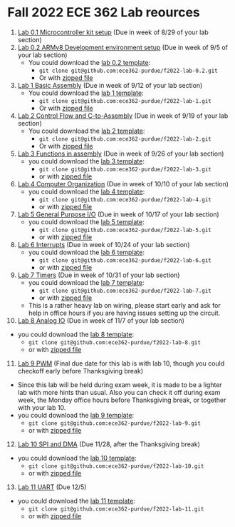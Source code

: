 # Fall 2022 ECE 362 Lab reources

1. [Lab 0.1 Microcontroller kit setup](https://engineering.purdue.edu/ece362/f22/lab/lab0.f2022/) (Due in week of 8/29 of your lab section)
2. [Lab 0.2 ARMv8 Development environment setup](./lab-0.2/lab_0.2.md) (Due in week of 9/5 of your lab section)
   - You could download the [lab 0.2 template](https://github.com/ece362-purdue/f2022-lab-0.2):
     - `git clone git@github.com:ece362-purdue/f2022-lab-0.2.git`
     - Or with [zipped file](https://github.com/ece362-purdue/f2022-lab-0.2/archive/refs/heads/main.zip)
3. [Lab 1 Basic Assembly](./lab-1/lab_1.md) (Due in week of 9/12 of your lab section)
   - You could download the [lab 1 template](https://github.com/ece362-purdue/f2022-lab-1):
     - `git clone git@github.com:ece362-purdue/f2022-lab-1.git`
     - Or with [zipped file](https://github.com/ece362-purdue/f2022-lab-1/archive/refs/heads/main.zip)
4. [Lab 2 Control Flow and C-to-Assembly](./lab-2/lab_2.md) (Due in week of 9/19 of your lab section)
   - You could download the [lab 2 template](https://github.com/ece362-purdue/f2022-lab-2):
     - `git clone git@github.com:ece362-purdue/f2022-lab-2.git`
     - Or with [zipped file](https://github.com/ece362-purdue/f2022-lab-2/archive/refs/heads/main.zip)
5. [Lab 3 Functions in assembly](./lab-3/lab_3.md) (Due in week of 9/26 of your lab section)
   - you could download the [lab 3 template](https://github.com/ece362-purdue/f2022-lab-3):
     - `git clone git@github.com:ece362-purdue/f2022-lab-3.git`
     - or with [zipped file](https://github.com/ece362-purdue/f2022-lab-3/archive/refs/heads/main.zip)
6. [Lab 4 Computer Organization](./lab-4/lab_4.md) (Due in week of 10/10 of your lab section)
   - you could download the [lab 4 template](https://github.com/ece362-purdue/f2022-lab-4):
     - `git clone git@github.com:ece362-purdue/f2022-lab-4.git`
     - or with [zipped file](https://github.com/ece362-purdue/f2022-lab-4/archive/refs/heads/main.zip)
7. [Lab 5 General Purpose I/O](./lab-5/lab_5.md) (Due in week of 10/17 of your lab section)
   - you could download the [lab 5 template](https://github.com/ece362-purdue/f2022-lab-5):
     - `git clone git@github.com:ece362-purdue/f2022-lab-5.git`
     - or with [zipped file](https://github.com/ece362-purdue/f2022-lab-5/archive/refs/heads/main.zip)
8. [Lab 6 Interrupts](./lab-6/lab_6.md) (Due in week of 10/24 of your lab section)
   - you could download the [lab 6 template](https://github.com/ece362-purdue/f2022-lab-6):
     - `git clone git@github.com:ece362-purdue/f2022-lab-6.git`
     - or with [zipped file](https://github.com/ece362-purdue/f2022-lab-6/archive/refs/heads/main.zip)
9. [Lab 7 Timers](./lab-7/lab_7.md) (Due in week of 10/31 of your lab section)
   - you could download the [lab 7 template](https://github.com/ece362-purdue/f2022-lab-7):
     - `git clone git@github.com:ece362-purdue/f2022-lab-7.git`
     - or with [zipped file](https://github.com/ece362-purdue/f2022-lab-7/archive/refs/heads/main.zip)
   - This is a rather heavy lab on wiring, please start early and ask for help in office hours if you are having issues setting up the circuit.
10. [Lab 8 Analog IO](./lab-8/lab_8.md) (Due in week of 11/7 of your lab section)
   - you could download the [lab 8 template](https://github.com/ece362-purdue/f2022-lab-8):
     - `git clone git@github.com:ece362-purdue/f2022-lab-8.git`
     - or with [zipped file](https://github.com/ece362-purdue/f2022-lab-8/archive/refs/heads/main.zip)
11. [Lab 9 PWM](./lab-9/lab_9.md) (Final due date for this lab is with lab 10, though you could checkoff early before Thanksgiving break)
   - Since this lab will be held during exam week, it is made to be a lighter lab with more hints than usual. Also you can check it off during exam week, the Monday office hours before Thanksgiving break, or together with your lab 10.
   - you could download the [lab 9 template](https://github.com/ece362-purdue/f2022-lab-9):
     - `git clone git@github.com:ece362-purdue/f2022-lab-9.git`
     - or with [zipped file](https://github.com/ece362-purdue/f2022-lab-9/archive/refs/heads/main.zip)
12. [Lab 10 SPI and DMA](./lab-10/lab_10.md) (Due 11/28, after the Thanksgiving break)
   - you could download the [lab 10 template](https://github.com/ece362-purdue/f2022-lab-10):
     - `git clone git@github.com:ece362-purdue/f2022-lab-10.git`
     - or with [zipped file](https://github.com/ece362-purdue/f2022-lab-10/archive/refs/heads/main.zip)
13. [Lab 11 UART](./lab-11/lab_11.md) (Due 12/5)
   - you could download the [lab 11 template](https://github.com/ece362-purdue/f2022-lab-11):
     - `git clone git@github.com:ece362-purdue/f2022-lab-11.git`
     - or with [zipped file](https://github.com/ece362-purdue/f2022-lab-11/archive/refs/heads/main.zip)